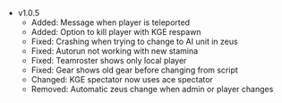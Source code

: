 - v1.0.5
  - Added: Message when player is teleported
  - Added: Option to kill player with KGE respawn
  - Fixed: Crashing when trying to change to AI unit in zeus
  - Fixed: Autorun not working with new stamina
  - Fixed: Teamroster shows only local player
  - Fixed: Gear shows old gear before changing from script
  - Changed: KGE spectator now uses ace spectator
  - Removed: Automatic zeus change when admin or player changes
